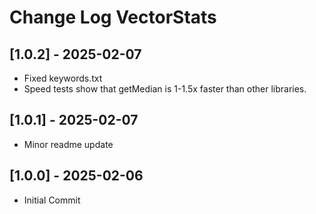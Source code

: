 # Change Log VectorStats

## [1.0.2] - 2025-02-07
- Fixed keywords.txt
- Speed tests show that getMedian is 1-1.5x faster than other libraries.

## [1.0.1] - 2025-02-07
- Minor readme update

## [1.0.0] - 2025-02-06
- Initial Commit

